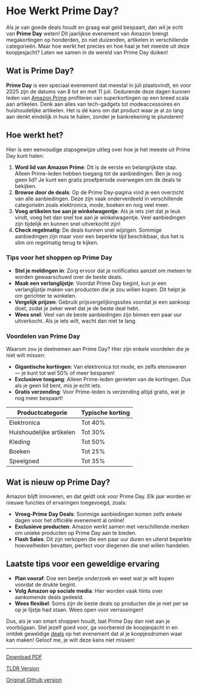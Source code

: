 # Hoe Werkt Prime Day?

Als je van goede deals houdt en graag wat geld bespaart, dan wil je echt van **Prime Day** weten! Dit jaarlijkse evenement van Amazon brengt megakortingen op honderden, zo niet duizenden, artikelen in verschillende categorieën. Maar hoe werkt het precies en hoe haal je het meeste uit deze koopjesjacht? Laten we samen in de wereld van Prime Day duiken!

## Wat is Prime Day?

**Prime Day** is een speciaal evenement dat meestal in juli plaatsvindt, en voor 2025 zijn de datums van 8 tot en met 11 juli. Gedurende deze dagen kunnen leden van [Amazon Prime](https://amzn.to/44lnnKN) profiteren van superkortingen op een breed scala aan artikelen. Denk aan alles van tech-gadgets tot modeaccessoires en huishoudelijke artikelen. Het is dé kans om dat product waar je al zo lang aan denkt eindelijk in huis te halen, zonder je bankrekening te plunderen!

## Hoe werkt het?

Hier is een eenvoudige stapsgewijze uitleg over hoe je het meeste uit Prime Day kunt halen:

1. **Word lid van Amazon Prime**: Dit is de eerste en belangrijkste stap. Alleen Prime-leden hebben toegang tot de aanbiedingen. Ben je nog geen lid? Je kunt een gratis proefperiode overwegen om de deals te bekijken. 
2. **Browse door de deals**: Op de Prime Day-pagina vind je een overzicht van alle aanbiedingen. Deze zijn vaak onderverdeeld in verschillende categorieën zoals elektronica, mode, boeken en nog veel meer. 
3. **Voeg artikelen toe aan je winkelwagentje**: Als je iets ziet dat je leuk vindt, voeg het dan snel toe aan je winkelwagentje. Veel aanbiedingen zijn tijdelijk en kunnen snel uitverkocht zijn!
4. **Check regelmatig**: De deals kunnen snel wijzigen. Sommige aanbiedingen zijn maar voor een beperkte tijd beschikbaar, dus het is slim om regelmatig terug te kijken.

### Tips voor het shoppen op Prime Day

- **Stel je meldingen in**: Zorg ervoor dat je notificaties aanzet om meteen te worden gewaarschuwd over de beste deals.
- **Maak een verlanglijstje**: Voordat Prime Day begint, kun je een verlanglijstje maken van producten die je zou willen kopen. Dit helpt je om gerichter te winkelen.
- **Vergelijk prijzen**: Gebruik prijsvergelijkingssites voordat je een aankoop doet, zodat je zeker weet dat je de beste deal hebt.
- **Wees snel**: Veel van de beste aanbiedingen zijn binnen een paar uur uitverkocht. Als je iets wilt, wacht dan niet te lang.

### Voordelen van Prime Day

Waarom zou je deelnemen aan Prime Day? Hier zijn enkele voordelen die je niet wilt missen:

- **Gigantische kortingen**: Van elektronica tot mode, en zelfs etenswaren — je kunt tot wel 50% of meer besparen! 
- **Exclusieve toegang**: Alleen Prime-leden genieten van de kortingen. Dus als je geen lid bent, mis je echt iets.
- **Gratis verzending**: Voor Prime-leden is verzending altijd gratis, wat je nog meer bespaart!

| Productcategorie          | Typische korting  |
|----------------------------|------------------|
| Elektronica                | Tot 40%          |
| Huishoudelijke artikelen    | Tot 30%          |
| Kleding                    | Tot 50%          |
| Boeken                     | Tot 25%          |
| Speelgoed                  | Tot 35%          |

## Wat is nieuw op Prime Day?

Amazon blijft innoveren, en dat geldt ook voor Prime Day. Elk jaar worden er nieuwe functies of ervaringen toegevoegd, zoals:

- **Vroeg-Prime Day Deals**: Sommige aanbiedingen komen zelfs enkele dagen voor het officiële evenement al online!
- **Exclusieve producten**: Amazon werkt samen met verschillende merken om unieke producten op Prime Day aan te bieden.
- **Flash Sales**: Dit zijn verkopen die een paar uur duren en uiterst beperkte hoeveelheden bevatten, perfect voor diegenen die snel willen handelen.

## Laatste tips voor een geweldige ervaring

- **Plan vooraf**: Doe een beetje onderzoek en weet wat je wilt kopen voordat de drukte begint. 
- **Volg Amazon op sociale media**: Hier worden vaak hints over aankomende deals gedeeld.
- **Wees flexibel**: Soms zijn de beste deals op producten die je niet per se op je lijstje had staan. Wees open voor verrassingen!

Dus, als je van smart shoppen houdt, laat Prime Day dan niet aan je voorbijgaan. Stel jezelf goed voor, ga voorbereid de koopjesjacht in en ontdek geweldige [deals](https://amzn.to/3ZJELHE) op het evenement dat al je koopjesdromen waar kan maken! Geloof me, je wilt deze kans niet missen!

---
[Download PDF](https://github.com/kijkeens/hoe-werkt-prime-day/blob/main/hoe-werkt-prime-day.pdf?raw=true)

[TLDR Version](https://gist.github.com/kijkeens/4c7d819f725a64f8cc176f14451e3d1e)

[Original Github version](https://github.com/kijkeens/hoe-werkt-prime-day#readme)
